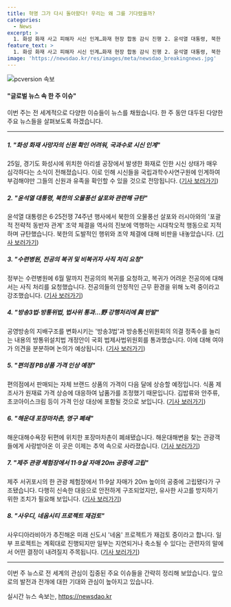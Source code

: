```yaml
---
title: 혁명 그가 다시 돌아왔다! 우리는 왜 그를 기다렸을까?
categories:
  - News
excerpt: >
  1. 화성 화재 사고 피해자 시신 인계…화재 현장 합동 감식 진행 2. 윤석열 대통령, 북한 오물풍선과 러시아 조약에 비판…역사에 역행한 행동 3. 복지부, 수련병원에 전공의 복귀 촉구 및 비복귀자 사직처리 요청 4. 방송3법 및 방통위법 법사위 통과…野 강행처리에 與 반발 5. 이종섭측, 국회 특검법 청문회 공개반발…직권남용의 위법 주장 6. 제주에 장맛비 예상…주말 중부도 장마 시작 전망 7. 편의점 PB상품 가격 인상 예정…김밥·안주류 등 가격 오른다 8. 해운대의 추억 속 포장마차촌 철거…연예인·재벌총수들도 방문 9. 제주 관광체험 장소에서 11·9살 자매 20m 공중 고립사태 10. 사우디 네옴시티 건설 프로젝트 축소 가능성, BBC 보도
feature_text: >
  1. 화성 화재 사고 피해자 시신 인계…화재 현장 합동 감식 진행 2. 윤석열 대통령, 북한 오물풍선과 러시아 조약에 비판…역사에 역행한 행동 3. 복지부, 수련병원에 전공의 복귀 촉구 및 비복귀자 사직처리 요청 4. 방송3법 및 방통위법 법사위 통과…野 강행처리에 與 반발 5. 이종섭측, 국회 특검법 청문회 공개반발…직권남용의 위법 주장 6. 제주에 장맛비 예상…주말 중부도 장마 시작 전망 7. 편의점 PB상품 가격 인상 예정…김밥·안주류 등 가격 오른다 8. 해운대의 추억 속 포장마차촌 철거…연예인·재벌총수들도 방문 9. 제주 관광체험 장소에서 11·9살 자매 20m 공중 고립사태 10. 사우디 네옴시티 건설 프로젝트 축소 가능성, BBC 보도
image: 'https://newsdao.kr/res/images/meta/newsdao_breakingnews.jpg'
---
```


<p><img src="https://newsdao.kr/res/images/meta/newsdao_breakingnews.jpg" alt="pcversion 속보" /></p>

<h4>"글로벌 뉴스 속 한 주 이슈"</h4>

<p>이번 주는 전 세계적으로 다양한 이슈들이 뉴스를 채웠습니다. 한 주 동안 대두된 다양한 주요 뉴스들을 살펴보도록 하겠습니다. </p>

<hr />

<h5>1. "화성 화재 사망자의 신원 확인 어려워, 국과수로 시신 인계"</h5>

<p>25일, 경기도 화성시에 위치한 아리셀 공장에서 발생한 화재로 인한 시신 상태가 매우 심각하다는 소식이 전해졌습니다. 이로 인해 시신들을 국립과학수사연구원에 인계하여 부검해야만 그들의 신원과 유족을 확인할 수 있을 것으로 전망됩니다. (<a href="https://www.yna.co.kr/view/AKR20240625083400061">기사 보러가기</a>)</p>

<h5>2. "윤석열 대통령, 북한의 오물풍선 살포와 관련해 규탄"</h5>

<p>윤석열 대통령은 6·25전쟁 74주년 행사에서 북한의 오물풍선 살포와 러시아와의 '포괄적 전략적 동반자 관계' 조약 체결을 역사의 진보에 역행하는 시대착오적 행동으로 지적하며 규탄했습니다. 북한의 도발적인 행위와 조약 체결에 대해 비판을 내놓았습니다. (<a href="https://www.yna.co.kr/view/AKR20240625065000001">기사 보러가기</a>)</p>

<h5>3. "수련병원, 전공의 복귀 및 비복귀자 사직 처리 요청"</h5>

<p>정부는 수련병원에 6월 말까지 전공의의 복귀를 요청하고, 복귀가 어려운 전공의에 대해서는 사직 처리를 요청했습니다. 전공의들의 안정적인 근무 환경을 위해 노력 중이라고 강조했습니다. (<a href="https://www.yna.co.kr/view/AKR20240625074200530">기사 보러가기</a>)</p>

<h5>4. "방송3법·방통위법, 법사위 통과…野 강행처리에 與 반발"</h5>

<p>공영방송의 지배구조를 변화시키는 '방송3법'과 방송통신위원회의 의결 정족수를 늘리는 내용의 방통위설치법 개정안이 국회 법제사법위원회를 통과했습니다. 이에 대해 여야가 의견을 분분하며 논의가 예상됩니다. (<a href="https://www.yna.co.kr/view/AKR20240625083200001">기사 보러가기</a>)</p>

<h5>5. "편의점 PB상품 가격 인상 예정"</h5>

<p>편의점에서 판매되는 자체 브랜드 상품의 가격이 다음 달에 상승할 예정입니다. 식품 제조사가 원재료 가격 상승에 대응하여 납품가를 조정했기 때문입니다. 김밥류와 안주류, 초코아이스크림 등이 가격 인상 대상에 포함될 것으로 보입니다. (<a href="https://www.yna.co.kr/view/AKR20240625080400030">기사 보러가기</a>)</p>

<h5>6. "해운대 포장마차촌, 영구 폐쇄"</h5>

<p>해운대해수욕장 뒤편에 위치한 포장마차촌이 폐쇄됐습니다. 해운대해변을 찾는 관광객들에게 사랑받아온 이 곳은 이제는 추억 속으로 사라졌습니다. (<a href="https://www.yna.co.kr/view/AKR20240625069400051">기사 보러가기</a>)</p>

<h5>7. "제주 관광 체험장에서 11·9살 자매 20m 공중에 고립"</h5>

<p>제주 서귀포시의 한 관광 체험장에서 11·9살 자매가 20m 높이의 공중에 고립됐다가 구조됐습니다. 다행히 신속한 대응으로 안전하게 구조되었지만, 유사한 사고를 방지하기 위한 조치가 필요해 보입니다. (<a href="https://www.yna.co.kr/view/AKR20240625011051056">기사 보러가기</a>)</p>

<h5>8. "사우디, 네옴시티 프로젝트 재검토"</h5>

<p>사우디아라비아가 추진해온 미래 신도시 '네옴' 프로젝트가 재검토 중이라고 합니다. 일부 프로젝트는 계획대로 진행되지만 일부는 지연되거나 축소될 수 있다는 관련자의 말에서 어떤 결정이 내려질지 주목됩니다. (<a href="https://www.yna.co.kr/view/AKR20240625052200009">기사 보러가기</a>)</p>

<hr />

<p>이번 주 뉴스로 전 세계의 관심이 집중된 주요 이슈들을 간략히 정리해 보았습니다. 앞으로의 발전과 전개에 대한 기대와 관심이 높아지고 있습니다.</p>
실시간 뉴스 속보는, <a href="https://newsdao.kr" rel="dofollow">https://newsdao.kr</a>


